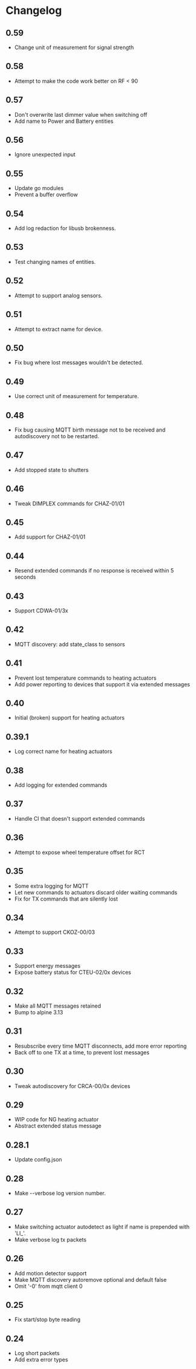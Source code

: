 # Changelog

## 0.59

 - Change unit of measurement for signal strength

## 0.58

 - Attempt to make the code work better on RF < 90

## 0.57

 - Don't overwrite last dimmer value when switching off
 - Add name to Power and Battery entities

## 0.56

 - Ignore unexpected input

## 0.55

 - Update go modules
 - Prevent a buffer overflow

## 0.54

 - Add log redaction for libusb brokenness.

## 0.53

 - Test changing names of entities.

## 0.52

 - Attempt to support analog sensors.

## 0.51

 - Attempt to extract name for device.

## 0.50

 - Fix bug where lost messages wouldn't be detected.

## 0.49

 - Use correct unit of measurement for temperature.

## 0.48

 - Fix bug causing MQTT birth message not to be received and autodiscovery not to be restarted.

## 0.47

 - Add stopped state to shutters

## 0.46

 - Tweak DIMPLEX commands for CHAZ-01/01

## 0.45

 - Add support for CHAZ-01/01

## 0.44

 - Resend extended commands if no response is received within 5 seconds

## 0.43

 - Support CDWA-01/3x

## 0.42

 - MQTT discovery: add state_class to sensors

## 0.41

 - Prevent lost temperature commands to heating actuators
 - Add power reporting to devices that support it via extended messages

## 0.40

 - Initial (broken) support for heating actuators

## 0.39.1

 - Log correct name for heating actuators

## 0.38

 - Add logging for extended commands

## 0.37

 - Handle CI that doesn't support extended commands

## 0.36

- Attempt to expose wheel temperature offset for RCT

## 0.35

- Some extra logging for MQTT
- Let new commands to actuators discard older waiting commands
- Fix for TX commands that are silently lost

## 0.34

- Attempt to support CKOZ-00/03

## 0.33

- Support energy messages
- Expose battery status for CTEU-02/0x devices

## 0.32

- Make all MQTT messages retained
- Bump to alpine 3.13

## 0.31

- Resubscribe every time MQTT disconnects, add more error reporting
- Back off to one TX at a time, to prevent lost messages

## 0.30

- Tweak autodiscovery for CRCA-00/0x devices

## 0.29

- WIP code for NG heating actuator
- Abstract extended status message

## 0.28.1

- Update config.json

## 0.28

- Make --verbose log version number.

## 0.27

- Make switching actuator autodetect as light if name is prepended with 'LI_'.
- Make verbose log tx packets

## 0.26

- Add motion detector support
- Make MQTT discovery autoremove optional and default false
- Omit '-0' from mqtt client 0

## 0.25

- Fix start/stop byte reading

## 0.24

- Log short packets
- Add extra error types

